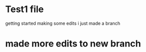 # Test1  file
getting started
making some edits
i just made a branch

# made more edits to new branch